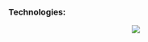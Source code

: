 ### Technologies:
<p align="center">
  <a href="https://skillicons.dev">
    <img src="https://skillicons.dev/icons?i=apple,swift,figma,docker,azure,react,nodejs,dotnet,python,javascript,typescript" />
  </a>
</p>








